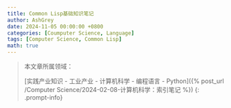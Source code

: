```yaml
---
title: Common Lisp基础知识笔记
author: AshGrey
date: 2024-11-05 00:00:00 +0800
categories: [Coumputer Science, Language]
tags: [Computer Science, Common Lisp]
math: true
---
```


> 本文章所属领域：
>
> [实践产业知识 - 工业产业 - 计算机科学 - 编程语言 - Python]({% post_url /Computer Science/2024-02-08-计算机科学：索引笔记 %})
{: .prompt-info}

<br>

## 